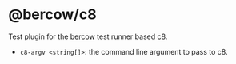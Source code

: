 # @bercow/c8

Test plugin for the [bercow](https://github.com/lachrist/bercow) test runner based [c8](https://github.com/bcoe/c8).

* `c8-argv <string[]>`: the command line argument to pass to c8.
